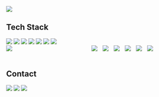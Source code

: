 <img src="https://capsule-render.vercel.app/api?type=venom&color=auto&height=300&section=header&text=Mobile%20Developer&fontSize=90" />

## Tech Stack
<div align="start">
<a href="https://developer.apple.com/kr/swift/"><img src="https://img.shields.io/badge/Android-34A853?style=flat-square&logo=Android&logoColor=white"/></a>
<a href="https://developer.apple.com/kr/swift/"><img src="https://img.shields.io/badge/IOS-000000?style=flat-square&logo=Apple&logoColor=white"/></a>
<a href="https://developer.apple.com/kr/swift/"><img src="https://img.shields.io/badge/Swift-F05138?style=flat-square&logo=Swift&logoColor=white"/></a>
<a href="https://developer.apple.com/kr/swift/"><img src="https://img.shields.io/badge/Flutter-02569B?style=flat-square&logo=Flutter&logoColor=white"/></a>
<a href="https://developer.apple.com/kr/swift/"><img src="https://img.shields.io/badge/Dart-0175C2?style=flat-square&logo=Dart&logoColor=white"/></a>
<a href="https://developer.apple.com/kr/swift/"><img src="https://img.shields.io/badge/Vue.js-4FC08D?style=flat-square&logo=Vue.js&logoColor=white"/></a>
<a href="https://developer.apple.com/kr/swift/"><img src="https://img.shields.io/badge/JS-F7DF1E?style=flat-square&logo=JavaScript&logoColor=white"/></a>
</div>
<div align="start">
    <a href="https://developer.apple.com/kr/swift/" style="margin-right: 210px;"><img src="https://img.shields.io/badge/CSS3-1572B6?style=flat-square&logo=CSS3&logoColor=white"/></a>
    <a href="https://developer.apple.com/kr/swift/" style="margin-right: 10px;"><img src="https://img.shields.io/badge/HTML5-E34F26?style=flat-square&logo=HTML5&logoColor=white"/></a> 
    <a href="https://developer.apple.com/kr/swift/" style="margin-right: 10px;"><img src="https://img.shields.io/badge/Jira-0052CC?style=flat-square&logo=Jira&logoColor=white"/></a>
    <a href="https://developer.apple.com/kr/swift/" style="margin-right: 10px;"><img src="https://img.shields.io/badge/Gerrit-EEEEEE?style=flat-square&logo=Gerrit&logoColor=white"/></a>
    <a href="https://developer.apple.com/kr/swift/" style="margin-right: 10px;"><img src="https://img.shields.io/badge/Mattermost-0058CC?style=flat-square&logo=Mattermost&logoColor=white"/></a>
    <a href="https://developer.apple.com/kr/swift/" style="margin-right: 10px;"><img src="https://img.shields.io/badge/AndroidStudio-3DDC84?style=flat-square&logo=AndroidStudio&logoColor=white"/></a> 
    <a href="https://developer.apple.com/kr/swift/"><img src="https://img.shields.io/badge/Xcode-147EFB?style=flat-square&logo=Xcode&logoColor=white"/></a>
</div>

<br>

## Contact
<div align="start">
<a href="https://100percent-me.tistory.com/"><img src="https://img.shields.io/badge/Tstory-000000?style=flat-square&logo=Tstory&logoColor=white"/></a>
<a href="https://www.instagram.com/sheep._.hy/"><img src="https://img.shields.io/badge/Instagram-E4405F?style=flat-square&logo=Instagram&logoColor=white"/></a>
<a href="mailto:smyang0220@gmail.com"><img src="https://img.shields.io/badge/smyang0220@gmail.com-EA4335?style=flat-square&logo=Gmail&logoColor=white"/></a>
</div>
